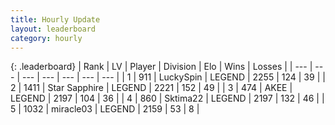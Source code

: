 ```yaml
---
title: Hourly Update
layout: leaderboard
category: hourly
---
```


{: .leaderboard}
| Rank | LV | Player | Division | Elo | Wins | Losses |
| --- | --- | --- | --- | --- | --- | --- |
| <span data-change="0">1</span> | 911 | <span title="ID: 498412">LuckySpin</span> | LEGEND | <span data-change="0">2255</span> | <span data-change="0">124</span> | <span data-change="0">39</span> |
| <span data-change="0">2</span> | 1411 | <span title="ID: 315148">Star Sapphire</span> | LEGEND | <span data-change="0">2221</span> | <span data-change="0">152</span> | <span data-change="0">49</span> |
| <span data-change="0">3</span> | 474 | <span title="ID: 455100">AKEE</span> | LEGEND | <span data-change="0">2197</span> | <span data-change="0">104</span> | <span data-change="0">36</span> |
| <span data-change="0">4</span> | 860 | <span title="ID: 353063">Sktima22</span> | LEGEND | <span data-change="14">2197</span> | <span data-change="3">132</span> | <span data-change="0">46</span> |
| <span data-change="0">5</span> | 1032 | <span title="ID: 416373">miracle03</span> | LEGEND | <span data-change="0">2159</span> | <span data-change="0">53</span> | <span data-change="0">8</span> |
